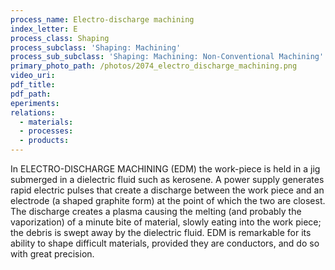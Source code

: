 ```yaml
---
process_name: Electro-discharge machining
index_letter: E
process_class: Shaping
process_subclass: 'Shaping: Machining'
process_sub_subclass: 'Shaping: Machining: Non-Conventional Machining'
primary_photo_path: /photos/2074_electro_discharge_machining.png
video_uri:
pdf_title:
pdf_path:
eperiments:
relations:
  - materials:
  - processes:
  - products:
---
```


In ELECTRO-DISCHARGE MACHINING (EDM) the work-piece is held in a jig submerged in a dielectric fluid such as kerosene. A power supply generates rapid electric pulses that create a discharge between the work piece and an electrode (a shaped graphite form) at the point of which the two are closest. The discharge creates a plasma causing the melting (and probably the vaporization) of a minute bite of material, slowly eating into the work piece; the debris is swept away by the dielectric fluid. EDM is remarkable for its ability to shape difficult materials, provided they are conductors, and do so with great precision.